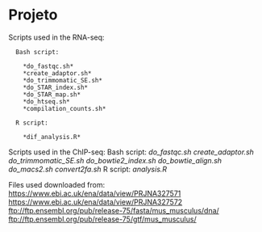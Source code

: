 # Projeto

Scripts used in the RNA-seq:

      Bash script:
      
        *do_fastqc.sh*
        *create_adaptor.sh*
        *do_trimmomatic_SE.sh*
        *do_STAR_index.sh*
        *do_STAR_map.sh*
        *do_htseq.sh*
        *compilation_counts.sh*
        
      R script:
      
        *dif_analysis.R*
        
Scripts used in the ChIP-seq:
      Bash script:
        *do_fastqc.sh*
        *create_adaptor.sh*
        *do_trimmomatic_SE.sh*
        *do_bowtie2_index.sh*
        *do_bowtie_align.sh*
        *do_macs2.sh*
        *convert2fa.sh*
      R script:
        *analysis.R*


Files used downloaded from:
https://www.ebi.ac.uk/ena/data/view/PRJNA327571
https://www.ebi.ac.uk/ena/data/view/PRJNA327572
ftp://ftp.ensembl.org/pub/release-75/fasta/mus_musculus/dna/
ftp://ftp.ensembl.org/pub/release-75/gtf/mus_musculus/


